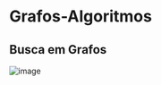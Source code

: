 # Grafos-Algoritmos

## Busca em Grafos
![image](https://github.com/EduardaTuboy/Grafos-Algoritmos/assets/128496419/045a8238-103e-457c-ad52-067ddb4605b2)

